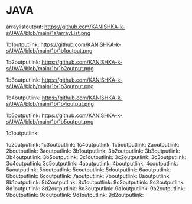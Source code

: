 
# JAVA


arraylistoutput: https://github.com/KANISHKA-k-s/JAVA/blob/main/1a/arrayList.png

1b1outputlink: https://github.com/KANISHKA-k-s/JAVA/blob/main/1b/1b1output.png

1b2outputlink: https://github.com/KANISHKA-k-s/JAVA/blob/main/1b/1b2output.png

1b3outputlink: https://github.com/KANISHKA-k-s/JAVA/blob/main/1b/1b3output.png

1b4outputlink: https://github.com/KANISHKA-k-s/JAVA/blob/main/1b/1b4output.png

1b5outputlink: https://github.com/KANISHKA-k-s/JAVA/blob/main/1b/1b5output.png

1c1outputlink:

1c2outputlink:
1c3outputlink:
1c4outputlink:
1c5outputlink:
2aoutputlink:
2boutputlink:
3aoutputlink:
3b1outputlink:
3b2outputlink:
3b3outputlink:
3b4outputlink:
3b5outputlink:
3c1outputlink:
3c2outputlink:
3c3outputlink:
3c4outputlink:
3c5outputlink:
4aoutputlink:
4boutputlink:
4coutputlink:
5aoutputlink:
5boutputlink:
5coutputlink:
5doutputlink:
6aoutputlink:
6boutputlink:
6coutputlink:
7aoutputlink:
7boutputlink:
8aoutputlink:
8b1outputlink:
8b2outputlink:
8c1outputlink:
8c2outputlink:
8c3outputlink:
8d1outputlink:
8d2outputlink:
8d3outputlink:
9a1outputlink:
9a2outputlink:
9boutputlink:
9coutputlink:
9d1outputlink:
9d2outputlink:
